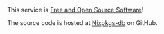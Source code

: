 This service is [Free and Open Source Software](https://en.wikipedia.org/wiki/FOSS)!

The source code is hosted at [Nixpkgs-db](https://github.com/kamadorueda/nixpkgs-db)  on GitHub.
